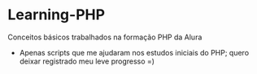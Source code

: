 # Learning-PHP
Conceitos básicos trabalhados na formação PHP da Alura


- Apenas scripts que me ajudaram nos estudos iniciais do PHP; quero deixar registrado meu leve progresso =)
